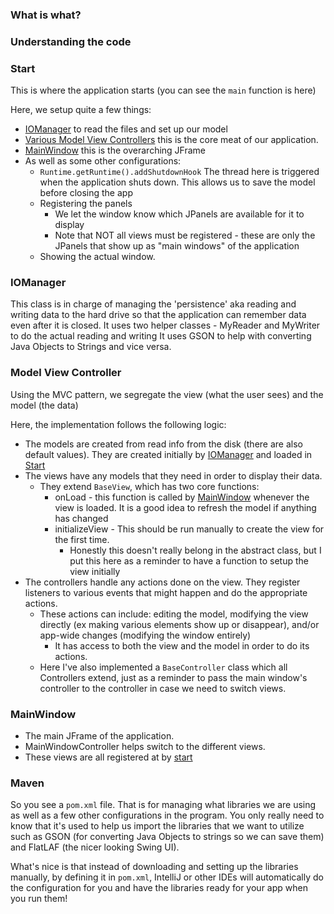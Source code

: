 ### What is what?

### Understanding the code

### Start

This is where the application starts (you can see the `main` function is here)

Here, we setup quite a few things:

* [IOManager](#iomanager) to read the files and set up our model
* [Various Model View Controllers](#model-view-controller) this is the core meat of our application.
* [MainWindow](#mainwindow) this is the overarching JFrame
* As well as some other configurations:
    * `Runtime.getRuntime().addShutdownHook` The thread here is triggered when the application shuts down. This allows
      us to save the model before closing the app
    * Registering the panels
        * We let the window know which JPanels are available for it to display
        * Note that NOT all views must be registered - these are only the JPanels that show up as "main windows" of the
          application
    * Showing the actual window.

### IOManager

This class is in charge of managing the 'persistence' aka reading and writing data to the hard drive so that the
application can remember data even after it is closed. It uses two helper classes - MyReader and MyWriter to do the
actual reading and writing It uses GSON to help with converting Java Objects to Strings and vice versa.

### Model View Controller

Using the MVC pattern, we segregate the view (what the user sees) and the model (the data)

Here, the implementation follows the following logic:

* The models are created from read info from the disk (there are also default values). They are created initially by
  [IOManager](#iomanager) and loaded in [Start](#start)
* The views have any models that they need in order to display their data.
    * They extend `BaseView`, which has two core functions:
        * onLoad - this function is called by [MainWindow](#mainwindow) whenever the view is loaded. It is a good idea
          to refresh the model if anything has changed
        * initializeView - This should be run manually to create the view for the first time.
            * Honestly this doesn't really belong in the abstract class, but I put this here as a reminder to have a
              function to setup the view initially
* The controllers handle any actions done on the view. They register listeners to various events that might happen and
  do the appropriate actions.
    * These actions can include: editing the model, modifying the view directly (ex making various elements show up or
      disappear), and/or app-wide changes (modifying the window entirely)
        * It has access to both the view and the model in order to do its actions.
    * Here I've also implemented a `BaseController` class which all Controllers extend, just as a reminder to pass the
      main window's controller to the controller in case we need to switch views.

### MainWindow

* The main JFrame of the application.
* MainWindowController helps switch to the different views.
* These views are all registered at by [start](#start)

### Maven

So you see a `pom.xml` file. That is for managing what libraries we are using as well as a few other configurations in
the program. You only really need to know that it's used to help us import the libraries that we want to utilize such as
GSON (for converting Java Objects to strings so we can save them) and FlatLAF (the nicer looking Swing UI).

What's nice is that instead of downloading and setting up the libraries manually, by defining it in `pom.xml`, IntelliJ
or other IDEs will automatically do the configuration for you and have the libraries ready for your app when you run
them!

